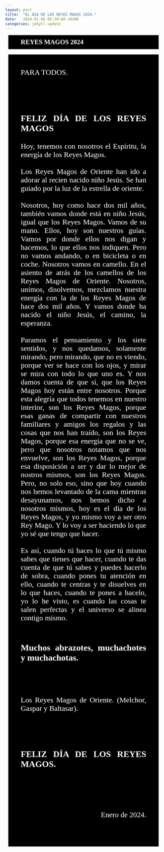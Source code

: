 ```yaml
---
layout: post
title:  "EL DIA DE LOS REYES MAGOS 2024."
date:   2024-01-06 05:30:00 +0100
categories: jekyll update
---
```


<style type="text/css">

        #TituloPrincipal {
            font-family: "Times New Roman", Georgia, Serif;
            font-weight: bold;
            color: #fff;
            background: #000;
            margin: 0px 10px 0px 10px;
            /**border: #000 40px solid;**/
            padding-top:10px;
            padding-right:40px;
            padding-bottom:10px;
            padding-left:40px;
        }

    
        #Titulo_segundo {
            font-family: "Times New Roman", Georgia, Serif;
            font-weight: normal;
            margin: 0px 10px 0px 10px;
            /**border: #000 40px solid;**/
            padding-top:0px;
            padding-right:40px;
            padding-bottom:0px;
            padding-left:40px;
        }

        #Texto_principal {
            font-family: "Times New Roman", Georgia, Serif;
            font-weight: normal;
            font-size:24px;
            text-align: justify;
            background: #000;
            color: #fff;
            margin: 0px 10px 0px 10px;
            /**border: #000 40px solid;**/
            padding-top:20px;
            padding-right:40px;
            padding-bottom:10px;
            padding-left:40px;
        }

        #Saludo {
            font-family: "Times New Roman", Georgia, Serif;
            font-weight: normal;
            text-align: justify
        }

        #Firma {
            font-family: "Times New Roman", Georgia, Serif;
            font-weight: normal;
            text-align: right
        }
        
        #ImagenJardinera{
            border-color: #fff;
            border-width: 0;
            border-style: solid;
            /**margin: auto;**/
            /**display: flex;**/
            /**justify-content: center;**/
            margin: 0px 30px 0px 30px;
        }

        #ImagenCajon{
            border-color: #fff;
            border-width: 0;
            border-style: solid;
            /**margin: auto;**/
            /**display: flex;**/
            /**justify-content: center;**/
            margin: 0px 30px 0px 30px;
        }
    
</style>

<h2 id=TituloPrincipal >REYES MAGOS 2024</h2>

<br>

<div id=Texto_principal>

PARA TODOS.

<br>
<br>

<h3 id="#Titulo_segundo">
FELIZ DÍA DE LOS REYES MAGOS
</h3>

Hoy, tenemos con nosotros el Espíritu, la energía de los Reyes Magos. 
<br>
<br>
Los Reyes Magos de Oriente han ido a adorar al recien nacido niño Jesús. Se han guiado por la luz de la estrella de oriente.
<br>
<br>
Nosotros, hoy como hace dos mil años, también vamos donde está en niño Jesús, igual que los Reyes Magos. Vamos de su mano. Ellos, hoy son nuestros guías. Vamos por donde ellos nos digan y hacemos, lo que ellos nos indiquen. Pero no vamos andando, o en bicicleta o en coche. Nosotros vamos en camello. En el asiento de atrás de los camellos de los Reyes Magos de Oriente. Nosotros, unimos, disolvemos, mezclamos nuestra energía con la de los Reyes Magos de hace dos mil años. Y vamos donde ha nacido el niño Jesús, el camino, la esperanza.
<br>
<br>
Paramos el pensamiento y los siete sentidos, y nos quedamos, solamente mirando, pero mirando, que no es viendo, porque ver se hace con los ojos, y mirar se mira con todo lo que uno es. Y nos damos cuenta de que sí, que los Reyes Magos hoy están entre nosotros. Porque esta alegría que todos tenemos en nuestro interior, son los Reyes Magos, porque esas ganas de compartir con nuestros familiares y amigos los regalos y las cosas que nos han traído, son los Reyes Magos, porque esa energía que no se ve, pero que nosotros notamos que nos envuelve, son los Reyes Magos, porque esa disposición a ser y dar lo mejor de nostros mismos, son los Reyes Magos. Pero, no solo eso, sino que hoy cuando nos hemos levantado de la cama mientras desayunamos, nos hemos dicho a nosotros mismos, hoy es el día de los Reyes Magos, y yo mismo voy a ser otro Rey Mago. Y lo voy a ser haciendo lo que yo sé que tengo que hacer. 
<br>
<br>
Es así, cuando tú haces lo que tú mismo sabes que tienes que hacer, cuando te das cuenta de que tú sabes y puedes hacerlo de sobra, cuando pones tu atención en ello, cuando te centras y te disuelves en lo que haces, cuando te pones a hacelo, yo lo he visto, es cuando las cosas te salen perfectas y el universo se alinea contigo mismo.
<br>
<br>

<h3 id="#Titulo_segundo">
Muchos abrazotes, muchachotes y muchachotas.
</h3>
<br>
<br>

Los Reyes Magos de Oriente. (Melchor, Gaspar y Baltasar).

<br>
<br>

<h3 id="#Titulo_segundo">
FELIZ DÍA DE LOS REYES MAGOS.
</h3>

<br>
<br>
<p id="Firma">

<br>
Enero de 2024.
</p>
<br>
<br>
</div>
<br>
